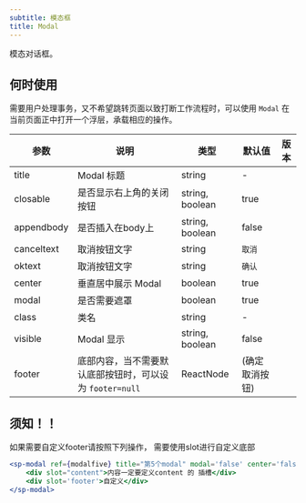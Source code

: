 ```yaml
---
subtitle: 模态框
title: Modal
---
```

模态对话框。

## 何时使用

需要用户处理事务，又不希望跳转页面以致打断工作流程时，可以使用 `Modal` 在当前页面正中打开一个浮层，承载相应的操作。


| 参数 | 说明 | 类型 | 默认值 | 版本 |
| --- | --- | --- | --- | --- |
| title | Modal 标题 | string | - |  |
| closable | 是否显示右上角的关闭按钮 | string, boolean | true |  |
| appendbody | 是否插入在body上 | string, boolean | false |  |
| canceltext | 取消按钮文字 | string | `取消` |  |
| oktext | 取消按钮文字 | string | `确认` |  |
| center | 垂直居中展示 Modal | boolean | true |  |
| modal | 是否需要遮罩 | boolean | true |  |
| class | 类名 | string | - |  |
| visible | Modal 显示 | string, boolean | false |  |
| footer | 底部内容，当不需要默认底部按钮时，可以设为 `footer=null` | ReactNode | (确定取消按钮) |  |
## 须知！！
如果需要自定义footer请按照下列操作， 需要使用slot进行自定义底部
```jsx
<sp-modal ref={modalfive} title="第5个modal" modal='false' center='false' visible={visible5} >
    <div slot="content">内容一定要定义content 的 插槽</div>
    <div slot='footer'>自定义</div>
</sp-modal>
```
<!-- | closeIcon | 自定义关闭图标 | ReactNode | &lt;CloseOutlined /> |  | -->
